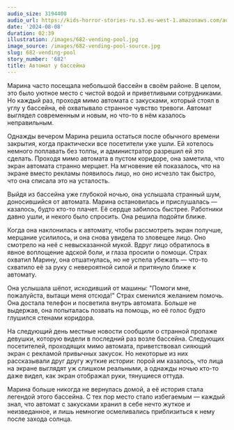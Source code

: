 ```yaml
---
audio_size: 3194400
audio_url: https://kids-horror-stories-ru.s3.eu-west-1.amazonaws.com/audio/682-vending-pool.mp3
date: '2024-08-08'
duration: 02:39
illustration: /images/682-vending-pool.jpg
image_source: /images/682-vending-pool-source.jpg
slug: 682-vending-pool
story_number: '682'
title: Автомат у бассейна
---
```


Марина часто посещала небольшой бассейн в своём районе. В целом, это было уютное место с чистой водой и приветливыми сотрудниками. Но каждый раз, проходя мимо автомата с закусками, который стоял в углу у бассейна, её охватывало странное чувство тревоги. Автомат выглядел современным и новым, но что-то в нём казалось неправильным.

Однажды вечером Марина решила остаться после обычного времени закрытия, когда практически все посетители уже ушли. Ей хотелось немного поплавать без толпы, и администратор разрешил ей это сделать. Проходя мимо автомата в пустом коридоре, она заметила, что экран автомата странно мерцает. На мгновение ей показалось, что на экране вместо рекламы появилось лицо, но оно исчезло так быстро, что она списала это на усталость.

Выйдя из бассейна уже глубокой ночью, она услышала странный шум, доносившийся от автомата. Марина остановилась и прислушалась — казалось, будто кто-то плачет. Её сердце забилось быстрее. Работники давно ушли, и некого было спросить. Она решила подойти ближе.

Когда она наклонилась к автомату, чтобы рассмотреть экран получше, мерцание усилилось, и она снова увидела то зловещее лицо. Оно смотрело на неё с невысказанной мукой. Вдруг лицо обратилось в явное воплощение адской боли, и глаза просили о помощи. Страх охватил Марину, она отшатнулась, но не успела убежать — что-то схватило её за руку с невероятной силой и притянуло ближе к автомату.

Она услышала шёпот, исходивший от машины: "Помоги мне, пожалуйста, вытащи меня отсюда!" Страх сменился желанием помочь. Она достала телефон и посветила внутрь автомата. Больше не выдержав, она попыталась позвать на помощь, но её голос будто глушился стенами коридора.

На следующий день местные новости сообщили о странной пропаже девушки, которую видели в последний раз возле бассейна. Следующих посетителей, проходящих мимо автомата, приветствовал сияющий экран с рекламой привычных закусок. Но некоторые из них рассказывали друг другу жуткие истории: порой им казалось, что лица на экране выглядят уж слишком реальными, а однажды ночью кто-то даже видел, как экран отображал руки, тянущиеся оттуда.

Марина больше никогда не вернулась домой, а её история стала легендой этого бассейна. С тех пор место стало избегаемым — каждый знал, что автомат с закусками хранил в себе нечто жуткое и неизведанное, и лишь немногие осмеливались приблизиться к нему после захода солнца.